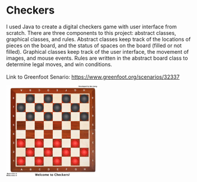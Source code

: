 # Checkers
I used Java to create a digital checkers game with user interface from scratch. There are three components to this project: abstract classes, graphical classes, and rules. Abstract classes keep track of the locations of pieces on the board, and the status of spaces on the board (filled or not filled). Graphical classes keep track of the user interface, the movement of images, and mouse events. Rules are written in the abstract board class to determine legal moves, and win conditions.  
<br>
Link to Greenfoot Senario: https://www.greenfoot.org/scenarios/32337
<br>  



<img src="https://github.com/HexinJ/Checkers/blob/main/Checkers.png" width="250">
